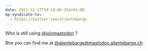 ```yaml
---
date: 2021-12-17T19:10:06.251+01:00
mp-syndicate-to:
  - https://twitter.com/alienlebarge
---
```

Who is still using [@joinmastodon](https://www.twitter.com/joinmastodon) ?

Btw you can find me at [@alienlebarge@mastodon.alienlebarge.ch](https://mastodon.alienlebarge.ch/@alienlebarge)
